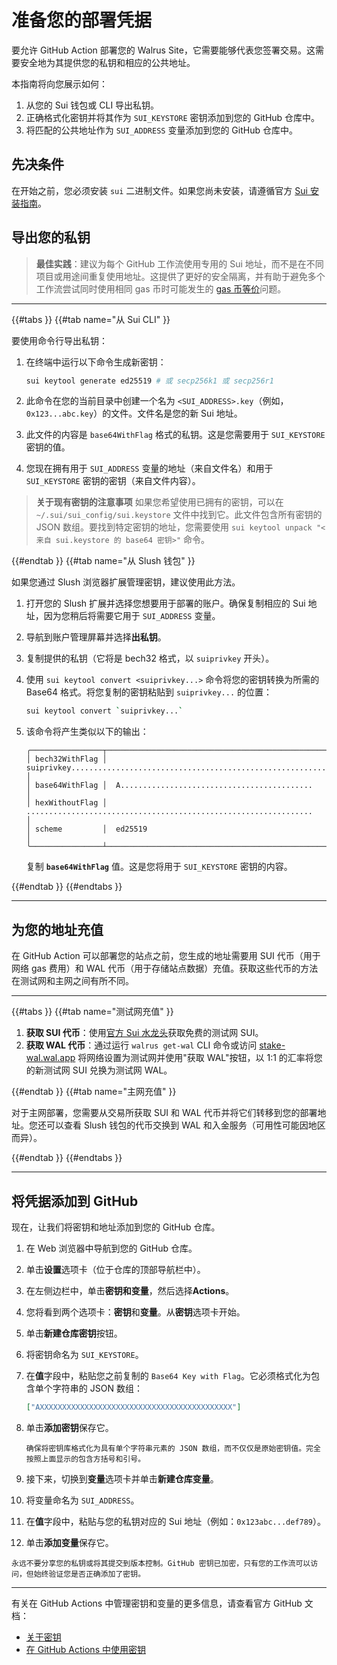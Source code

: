 # 准备您的部署凭据

要允许 GitHub Action 部署您的 Walrus Site，它需要能够代表您签署交易。这需要安全地为其提供您的私钥和相应的公共地址。

本指南将向您展示如何：

1. 从您的 Sui 钱包或 CLI 导出私钥。
1. 正确格式化密钥并将其作为 `SUI_KEYSTORE` 密钥添加到您的 GitHub 仓库中。
1. 将匹配的公共地址作为 `SUI_ADDRESS` 变量添加到您的 GitHub 仓库中。

## 先决条件

在开始之前，您必须安装 `sui` 二进制文件。如果您尚未安装，请遵循官方 [Sui 安装指南](https://docs.sui.io/guides/developer/getting-started/sui-install)。

## 导出您的私钥

> **最佳实践**：建议为每个 GitHub 工作流使用专用的 Sui 地址，而不是在不同项目或用途间重复使用地址。这提供了更好的安全隔离，并有助于避免多个工作流尝试同时使用相同 gas 币时可能发生的 [gas 币等价](https://docs.sui.io/guides/developer/sui-101/avoid-equivocation)问题。

---

{{#tabs }}
{{#tab name="从 Sui CLI" }}

要使用命令行导出私钥：

1. 在终端中运行以下命令生成新密钥：

   ```sh
   sui keytool generate ed25519 # 或 secp256k1 或 secp256r1
   ```

1. 此命令在您的当前目录中创建一个名为 `<SUI_ADDRESS>.key`（例如，`0x123...abc.key`）的文件。文件名是您的新 Sui 地址。
1. 此文件的内容是 `base64WithFlag` 格式的私钥。这是您需要用于 `SUI_KEYSTORE` 密钥的值。
1. 您现在拥有用于 `SUI_ADDRESS` 变量的地址（来自文件名）和用于 `SUI_KEYSTORE` 密钥的密钥（来自文件内容）。

> **关于现有密钥的注意事项**
> 如果您希望使用已拥有的密钥，可以在 `~/.sui/sui_config/sui.keystore` 文件中找到它。此文件包含所有密钥的 JSON 数组。要找到特定密钥的地址，您需要使用 `sui keytool unpack "<来自 sui.keystore 的 base64 密钥>"` 命令。

{{#endtab }}
{{#tab name="从 Slush 钱包" }}

如果您通过 Slush 浏览器扩展管理密钥，建议使用此方法。

1. 打开您的 Slush 扩展并选择您想要用于部署的账户。确保复制相应的 Sui 地址，因为您稍后将需要它用于 `SUI_ADDRESS` 变量。
1. 导航到账户管理屏幕并选择**出私钥**。
1. 复制提供的私钥（它将是 bech32 格式，以 `suiprivkey` 开头）。
1. 使用 `sui keytool convert <suiprivkey...>` 命令将您的密钥转换为所需的 Base64 格式。将您复制的密钥粘贴到 `suiprivkey...` 的位置：

   ```sh
   sui keytool convert `suiprivkey...`
   ```

1. 该命令将产生类似以下的输出：

   ```text
   ╭────────────────┬──────────────────────────────────────────────────────────────────────────╮
   │ bech32WithFlag │  suiprivkey............................................................  │
   │ base64WithFlag │  A...........................................                            │
   │ hexWithoutFlag │  ................................................................        │
   │ scheme         │  ed25519                                                                 │
   ╰────────────────┴──────────────────────────────────────────────────────────────────────────╯
   ```

   复制 **`base64WithFlag`** 值。这是您将用于 `SUI_KEYSTORE` 密钥的内容。

{{#endtab }}
{{#endtabs }}

---

## 为您的地址充值

在 GitHub Action 可以部署您的站点之前，您生成的地址需要用 SUI 代币（用于网络 gas 费用）和 WAL 代币（用于存储站点数据）充值。获取这些代币的方法在测试网和主网之间有所不同。

---

{{#tabs }}
{{#tab name="测试网充值" }}

1. **获取 SUI 代币**：使用[官方 Sui 水龙头](https://faucet.sui.io/)获取免费的测试网 SUI。
1. **获取 WAL 代币**：通过运行 `walrus get-wal` CLI 命令或访问 [stake-wal.wal.app](https://stake-wal.wal.app/?network=testnet) 将网络设置为测试网并使用"获取 WAL"按钮，以 1:1 的汇率将您的新测试网 SUI 兑换为测试网 WAL。

{{#endtab }}
{{#tab name="主网充值" }}

对于主网部署，您需要从交易所获取 SUI 和 WAL 代币并将它们转移到您的部署地址。您还可以查看 Slush 钱包的代币交换到 WAL 和入金服务（可用性可能因地区而异）。

{{#endtab }}
{{#endtabs }}

---

## 将凭据添加到 GitHub

现在，让我们将密钥和地址添加到您的 GitHub 仓库。

1. 在 Web 浏览器中导航到您的 GitHub 仓库。
1. 单击**设置**选项卡（位于仓库的顶部导航栏中）。
1. 在左侧边栏中，单击**密钥和变量**，然后选择**Actions**。
1. 您将看到两个选项卡：**密钥**和**变量**。从**密钥**选项卡开始。
1. 单击**新建仓库密钥**按钮。
1. 将密钥命名为 `SUI_KEYSTORE`。
1. 在**值**字段中，粘贴您之前复制的 `Base64 Key with Flag`。它必须格式化为包含单个字符串的 JSON 数组：

   ```json
   ["AXXXXXXXXXXXXXXXXXXXXXXXXXXXXXXXXXXXXXXXXXXX"]
   ```

1. 单击**添加密钥**保存它。

   ```admonish warning
   确保将密钥库格式化为具有单个字符串元素的 JSON 数组，而不仅仅是原始密钥值。完全按照上面显示的包含方括号和引号。
   ```

1. 接下来，切换到**变量**选项卡并单击**新建仓库变量**。
1. 将变量命名为 `SUI_ADDRESS`。
1. 在**值**字段中，粘贴与您的私钥对应的 Sui 地址（例如：`0x123abc...def789`）。
1. 单击**添加变量**保存它。

```admonish danger title="安全提醒"
永远不要分享您的私钥或将其提交到版本控制。GitHub 密钥已加密，只有您的工作流可以访问，但始终验证您是否正确添加了密钥。
```

---

有关在 GitHub Actions 中管理密钥和变量的更多信息，请查看官方 GitHub 文档：

- [关于密钥](https://docs.github.com/en/actions/concepts/security/about-secrets)
- [在 GitHub Actions 中使用密钥](https://docs.github.com/en/actions/security-for-github-actions/security-guides/using-secrets-in-github-actions)